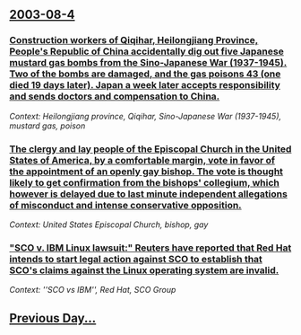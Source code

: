 ## [2003-08-4](/news/2003/08/4/index.md)

### [ Construction workers of Qiqihar, Heilongjiang Province, People's Republic of China accidentally dig out five Japanese mustard gas bombs from the Sino-Japanese War (1937-1945). Two of the bombs are damaged, and the gas poisons 43 (one died 19 days later). Japan a week later accepts responsibility and sends doctors and compensation to China.](/news/2003/08/4/construction-workers-of-qiqihar-heilongjiang-province-people-s-republic-of-china-accidentally-dig-out-five-japanese-mustard-gas-bombs-fro.md)
_Context: Heilongjiang province, Qiqihar, Sino-Japanese War (1937-1945), mustard gas, poison_

### [ The clergy and lay people of the Episcopal Church in the United States of America, by a comfortable margin, vote in favor of the appointment of an openly gay bishop. The vote is thought likely to get confirmation from the bishops' collegium, which however is delayed due to last minute independent allegations of misconduct and intense conservative opposition.](/news/2003/08/4/the-clergy-and-lay-people-of-the-episcopal-church-in-the-united-states-of-america-by-a-comfortable-margin-vote-in-favor-of-the-appointmen.md)
_Context: United States Episcopal Church, bishop, gay_

### [ "SCO v. IBM Linux lawsuit:" Reuters have reported that Red Hat intends to start legal action against SCO to establish that SCO's claims against the Linux operating system are invalid.](/news/2003/08/4/sco-v-ibm-linux-lawsuit-reuters-have-reported-that-red-hat-intends-to-start-legal-action-against-sco-to-establish-that-sco-s-claims-aga.md)
_Context: ''SCO vs IBM'', Red Hat, SCO Group_

## [Previous Day...](/news/2003/08/3/index.md)

